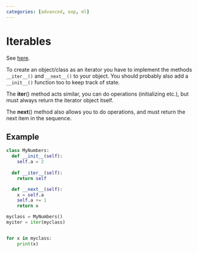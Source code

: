 ```yaml
---
categories: [advanced, oop, ml]
---
```


# Iterables 

See [here](https://www.w3schools.com/python/python_iterators.asp). 


To create an object/class as an iterator you have to implement the methods `__iter__()` and `__next__()` to your object. You should probably also add a `__init__()` function too to keep track of state. 

The __iter__() method acts similar, you can do operations (initializing etc.), but must always return the iterator object itself.

The __next__() method also allows you to do operations, and must return the next item in the sequence. 

## Example 

```python
class MyNumbers:
  def __init__(self):
  	self.a = 2
    
  def __iter__(self):
    return self

  def __next__(self):
    x = self.a
    self.a += 1
    return x

myclass = MyNumbers()
myiter = iter(myclass)


for x in myclass:
	print(x)
```
